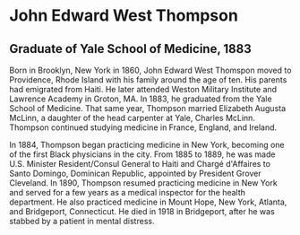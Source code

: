 # John Edward West Thompson
## Graduate of Yale School of Medicine, 1883
Born in Brooklyn, New York in 1860, John Edward West Thomspon moved to Providence, Rhode Island with his family around the age of ten. His parents had emigrated from Haiti. He later attended Weston Military Institute and Lawrence Academy in Groton, MA. In 1883, he graduated from the Yale School of Medicine. That same year, Thompson married Elizabeth Augusta McLinn, a daughter of the head carpenter at Yale, Charles McLinn. Thompson continued studying medicine in France, England, and Ireland. 

In 1884, Thompson began practicing medicine in New York, becoming one of the first Black physicians in the city. From 1885 to 1889, he was made U.S. Minister Resident/Consul General to Haiti and Chargé d'Affaires to Santo Domingo, Dominican Republic, appointed by President Grover Cleveland. In 1890, Thompson resumed practicing medicine in New York and served for a few years as a medical inspector for the health department. He also practiced medicine in Mount Hope, New York, Atlanta, and Bridgeport, Connecticut. He died in 1918 in Bridgeport, after he was stabbed by a patient in mental distress.
